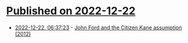# [Published on 2022-12-22](index.md)

* [2022-12-22, 06:37:23](https://news.ycombinator.com/item?id=34090507) - [John Ford and the Citizen Kane assumption (2012)](http://www.davidbordwell.net/blog/2012/03/06/john-ford-and-the-citizen-kane-assumption/)
